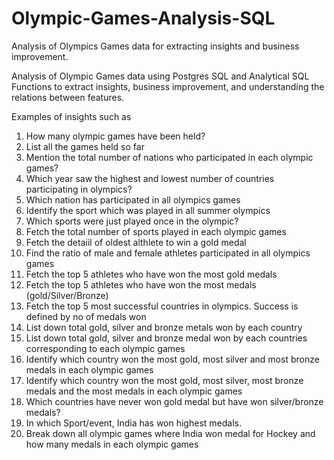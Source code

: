 # Olympic-Games-Analysis-SQL
Analysis of Olympics Games data for extracting insights and business improvement.

Analysis of Olympic Games data using Postgres SQL and Analytical SQL Functions to extract insights, business improvement, and understanding the relations between features.

Examples of insights such as
1. How many olympic games have been held?
2. List all the games held so far
3. Mention the total number of nations who participated in each olympic games?
4. Which year saw the highest and lowest number of countries participating in olympics?
5. Which nation has participated in all olympics games
6. Identify the sport which was played in all summer olympics
7. Which sports were just played once in the olympic?
8. Fetch the total number of sports played in each olympic games
9. Fetch the detaiil of oldest althlete to win a gold medal
10. Find the ratio of male and female athletes participated in all olympics games
11. Fetch the top 5 athletes who have won the most gold medals
12. Fetch the top 5 athletes who have won the most medals (gold/Silver/Bronze)
13. Fetch the top 5 most successful countries in olympics. Success is defined by no of medals won
14. List down total gold, silver and bronze metals won by each country
15. List down total gold, silver and bronze medal won by each countries corresponding to each olympic games
16. Identify which country won the most gold, most silver and most bronze medals in each olympic games
17. Identify which country won the most gold, most silver, most bronze medals and the most medals in each olympic games
18. Which countries have never won gold medal but have won silver/bronze medals?
19. In which Sport/event, India has won highest medals.
20. Break down all olympic games where India won medal for Hockey and how many medals in each olympic games
